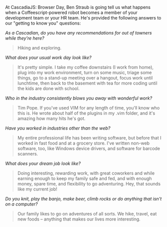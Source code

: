 At CascadiaJS: Browser Day, Ben Straub is going tell us what happens when a Coffeescript-powered robot becomes a member of your development team or your HR team. He's provided the following answers to our "getting to know you" questions:

*As a Cascadian, do you have any recommendations for out of towners while they’re here?*

> Hiking and exploring.

*What does your usual work day look like?*

> It's pretty simple. I take my coffee downstairs (I work from home), plug into my work environment, turn on some music, triage some things, go to a stand-up meeting over a hangout, focus work until lunchtime, then back to the basement with tea for more coding until the kids are done with school. 

*Who in the industry consistently blows you away with wonderful work?*

> Tim Pope. If you've used VIM for any length of time, you'll know who this is. He wrote about half of the plugins in my .vim folder, and it's amazing how many hits he's got.

*Have you worked in industries other than the web?*

> My entire professional life has been writing software, but before that I worked in fast food and at a grocery store. I've written non-web software, too, like Windows device drivers, and software for barcode scanners.

*What does your dream job look like?*

> Doing interesting, rewarding work, with great coworkers and while earning enough to keep my family safe and fed, and with enough money, spare time, and flexibility to go adventuring. Hey, that sounds like my current job!

*Do you knit, play the banjo, make beer, climb rocks or do anything that isn't on a computer?*

> Our family likes to go on adventures of all sorts. We hike, travel, eat new foods – anything that makes our lives more interesting.
